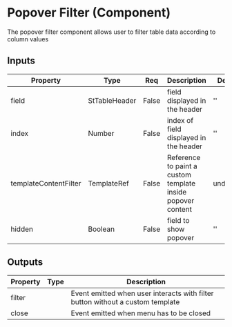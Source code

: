 # Popover Filter (Component)

   The popover filter component allows user to filter table data according to column values

## Inputs

| Property              | Type          | Req   | Description                                                 | Default   |
| --------------------- | ------------- | ----- | ----------------------------------------------------------- | --------- |
| field                 | StTableHeader | False | field displayed in the header                               | ''        |
| index                 | Number        | False | index of field displayed in the header                      | ''        |
| templateContentFilter | TemplateRef   | False | Reference to paint a custom template inside popover content | undefined |
| hidden                | Boolean       | False | field to show popover                                       | ''        |

## Outputs

| Property | Type | Description                                                                     |
| -------- | ---- | ------------------------------------------------------------------------------- |
| filter   |      | Event emitted  when user interacts with filter button without a custom template |
| close    |      | Event emitted when menu has to be closed                                        |


